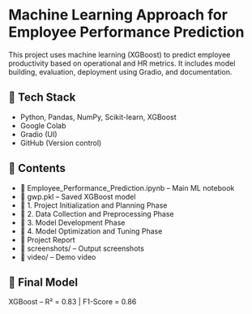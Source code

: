 # Machine Learning Approach for Employee Performance Prediction

This project uses machine learning (XGBoost) to predict employee productivity based on operational and HR metrics. It includes model building, evaluation, deployment using Gradio, and documentation.

## 🔧 Tech Stack
- Python, Pandas, NumPy, Scikit-learn, XGBoost
- Google Colab
- Gradio (UI)
- GitHub (Version control)

## 📂 Contents
- 📘 Employee_Performance_Prediction.ipynb – Main ML notebook
- 🧠 gwp.pkl – Saved XGBoost model
- 📁 1. Project Initialization and Planning Phase
- 📁 2. Data Collection and Preprocessing Phase
- 📁 3. Model Development Phase
- 📁 4. Model Optimization and Tuning Phase
- 📄 Project Report
- 📸 screenshots/ – Output screenshots
- 🎥 video/ – Demo video



## 🧠 Final Model
XGBoost – R² = 0.83 | F1-Score = 0.86



